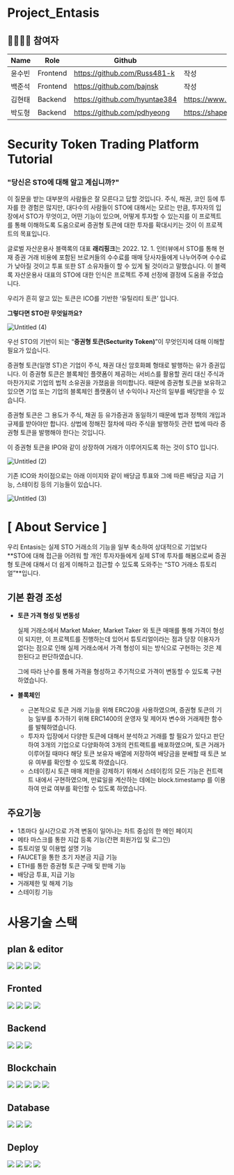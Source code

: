 # Project_Entasis

## 👨‍👨‍👧‍👧 참여자

|Name|Role|Github|Blog|
|---|-----|---|---|
|윤수빈|Frontend|https://github.com/Russ481-k|작성|
|백준석|Frontend|https://github.com/bajnsk|작성|
|김현태|Backend|https://github.com/hyuntae384|https://www.notion.so/_-7eb68268711f40619020318efcaeca0c|
|박도형|Backend|https://github.com/pdhyeong|https://shapespark.tistory.com/|


# **Security Token Trading Platform Tutorial**

### "당신은 STO에 대해 알고 계십니까?"

이 질문을 받는 대부분의 사람들은 잘 모른다고 답할 것입니다. 주식, 채권, 코인 등에 투자를 한 경험은 많지만, 대다수의 사람들이 STO에 대해서는 모르는 만큼, 투자자의 입장에서 STO가 무엇이고, 어떤 기능이 있으며, 어떻게 투자할 수 있는지를 이 프로젝트를 통해 이해하도록 도움으로써 증권형 토큰에 대한 투자를 확대시키는 것이 이 프로젝트의 목표입니다.

 글로벌 자산운용사 블랙록의 대표 **래리핑크**는 2022. 12. 1. 인터뷰에서 STO를 통해 현재 증권 거래 비용에 포함된 브로커들의 수수료를 매매 당사자들에게 나누어주며 수수료가 낮아질 것이고 투표 또한 ST 소유자들이 할 수 있게 될 것이라고 말했습니다. 이 블랙록 자산운용사 대표의 STO에 대한 인식은 프로젝트 주제 선정에 결정에 도움을 주었습니다.
 
 우리가 흔히 알고 있는 토큰은 ICO를 기반한 ‘유틸리티 토큰’ 입니다.

**그렇다면 STO란 무엇일까요?**

![Untitled (4)](https://user-images.githubusercontent.com/113375908/218378018-99a17ba4-a2bb-4b49-8d88-5e7a917f5b04.png)

우선 STO의 기반이 되는 “**증권형 토큰(Secturity Token)**”이 무엇인지에 대해 이해할 필요가 있습니다.

증권형 토큰(일명 ST)은 기업이 주식, 채권 대신 암호화폐 형태로 발행하는 유가 증권입니다. 이 증권형 토큰은 블록체인 플랫폼이 제공하는 서비스를 활용할 권리 대신 주식과 마찬가지로 기업의 법적 소유권을 가졌음을 의미합니다. 때문에 증권형 토큰을 보유하고 있으면 기업 또는 기업의 블록체인 플랫폼이 낸 수익이나 자산의 일부를 배당받을 수 있습니다.

증권형 토큰은 그 용도가 주식, 채권 등 유가증권과 동일하기 때문에 법과 정책의 개입과 규제를 받아야만 합니다. 상법에 정해진 절차에 따라 주식을 발행하듯 관련 법에 따라 증권형 토큰을 발행해야 한다는 것입니다.

이 증권형 토큰을 IPO와 같이 상장하여 거래가 이루어지도록 하는 것이 STO 입니다.

![Untitled (2)](https://user-images.githubusercontent.com/113375908/218378219-0cb8a073-2795-4c90-8fae-330d7aed3740.png)

기존 ICO와 차이점으로는 아래 이미지와 같이 배당금 투표와 그에 따른 배당금 지급 기능, 스테이킹 등의 기능들이 있습니다. 

![Untitled (3)](https://user-images.githubusercontent.com/113375908/218378258-62d6a2e4-8183-4d70-ad3b-c743a6bbd818.png)

# [ About Service ]

우리 Entasis는 실제 STO 거래소의 기능을 일부 축소하여 상대적으로 기업보다 **STO에 대해 접근을 어려워 할 개인 투자자들에게 실제 ST에 투자를 해봄으로써 증권형 토큰에 대해서 더 쉽게 이해하고 접근할 수 있도록 도와주는 “STO 거래소 튜토리얼”**입니다.

## 기본 환경 조성

- **토큰 가격 형성 및 변동성**
    
    실제 거래소에서 Market Maker, Market Taker 와 토큰 매매를 통해 가격이 형성이 되지만, 이 프로젝트를 진행하는데 있어서 튜토리얼이라는 점과 당장 이용자가 없다는 점으로 인해 실제 거래소에서 가격 형성이 되는 방식으로 구현하는 것은 제한된다고 판단하였습니다.
    
    그에 따라 난수를 통해 가격을 형성하고 주기적으로 가격이 변동할 수 있도록 구현하였습니다.
    

- **블록체인**
    - 근본적으로 토큰 거래 기능을 위해 ERC20을 사용하였으며, 증권형 토큰의 기능 일부를 추가하기 위해 ERC1400의 운영자 및 제어자 변수와 거래제한 함수를 발췌하였습니다.
    - 투자자 입장에서 다양한 토큰에 대해서 분석하고 거래를 할 필요가 있다고 판단하여 3개의 기업으로 다양화하여 3개의 컨트랙트를 배포하였으며, 토큰 거래가 이루어질 때마다 해당 토큰 보유자 배열에 저장하여 배당금을 분배할 때 토큰 보유 여부를 확인할 수 있도록 하였습니다.
    - 스테이킹시 토큰 매매 제한을 강제하기 위해서 스테이킹의 모든 기능은 컨트랙트 내에서 구현하였으며, 만료일을 계산하는 데에는 block.timestamp 를 이용하여 만료 여부를 확인할 수 있도록 하였습니다.

## 주요기능
- 1초마다 실시간으로 가격 변동이 일어나는 차트 중심의 한 메인 페이지
- 메타 마스크를 통한 지갑 등록 기능(간편 회원가입 및 로그인)
- 튜토리얼 및 이용법 설명 기능
- FAUCET을 통한 초기 자본금 지급 기능
- ETH를 통한 증권형 토큰 구매 및 판매 기능
- 배당금 투표, 지급 기능
- 거래제한 및 해제 기능
- 스테이킹 기능


# 사용기술 스택
## plan & editor
<div>
    <img src="https://img.shields.io/badge/Visual Studio Code-007ACC?style=for-the-badge&logo=Visual Studio Code&logoColor=white">
    <img src="https://img.shields.io/badge/Discord-5865F2?style=for-the-badge&logo=Discord&logoColor=white">
    <img src="https://img.shields.io/badge/Notion-000000?style=for-the-badge&logo=Notion&logoColor=white">
    <img src="https://img.shields.io/badge/Figma-F24E1E?style=for-the-badge&logo=Figma&logoColor=white">
</div>

## Fronted
<div>
    <img src="https://img.shields.io/badge/HTML5-E34F26?style=for-the-badge&logo=HTML5&logoColor=white">
    <img src="https://img.shields.io/badge/CSS-1572B6?style=for-the-badge&logo=CSS3&logoColor=white">
    <img src="https://img.shields.io/badge/React-61DAFB?style=for-the-badge&logo=React&logoColor=white">
    <img src="https://img.shields.io/badge/Javascript-F7DF1E?style=for-the-badge&logo=Javascript&logoColor=white">
</div>

## Backend
<div>
    <img src="https://img.shields.io/badge/Node.js-339933?style=for-the-badge&logo=Node.js&logoColor=white">
    <img src="https://img.shields.io/badge/Javascript-F7DF1E?style=for-the-badge&logo=Javascript&logoColor=white">
    <img src="https://img.shields.io/badge/Express-000000?style=for-the-badge&logo=Express&logoColor=white">
</div>

## Blockchain
<div>
    <img src="https://img.shields.io/badge/Solidity-363636?style=for-the-badge&logo=Solidity&logoColor=white">
    <img src="https://img.shields.io/badge/Ethereum-3C3C3D?style=for-the-badge&logo=Ethereum&logoColor=white">
    <img src="https://img.shields.io/badge/ganache-FECC00?style=for-the-badge&logo=ganache&logoColor=white">
    <img src="https://img.shields.io/badge/truffle-6C595C?style=for-the-badge&logo=truffle&logoColor=white">
    <img src="https://img.shields.io/badge/Remix-000000?style=for-the-badge&logo=Remix&logoColor=white">
</div>

## Database
<div>
    <img src="https://img.shields.io/badge/amazon rds-527FFF?style=for-the-badge&logo=amazonrds&logoColor=white">
    <img src="https://img.shields.io/badge/MySQL-4479A1?style=for-the-badge&logo=MySQL&logoColor=white">
    <img src="https://img.shields.io/badge/Sequelize-52B0E7?style=for-the-badge&logo=Sequelize&logoColor=white"> 
</div>

## Deploy
<div>
    <img src="https://img.shields.io/badge/Docker-2496ED?style=for-the-badge&logo=Docker&logoColor=white">
    <img src="https://img.shields.io/badge/Github Actions-2088FF?style=for-the-badge&logo=Github Actions&logoColor=white">
    <img src="https://img.shields.io/badge/amazon EC2-FF9900?style=for-the-badge&logo=amazonec2&logoColor=white">
    <img src="https://img.shields.io/badge/amazon s3-569A31?style=for-the-badge&logo=amazons3&logoColor=white">
</div>
